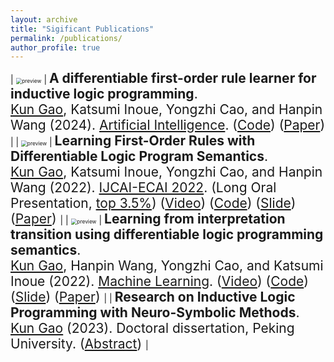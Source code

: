 ```yaml
---
layout: archive
title: "Sigificant Publications"
permalink: /publications/
author_profile: true
---
```


<!-- {% if site.author.googlescholar %}
  <div class="wordwrap">You can also find my articles on <a href="{{site.author.googlescholar}}">my Google Scholar profile</a>.</div>
{% endif %}

{% include base_path %}

{% for post in site.publications reversed %}
  {% include archive-single.html %}
{% endfor %} -->

<style>
table, td, th {
   border: none!important;
}
</style>
 
| <img src="/kun/images/head_gp.png" alt="preview" style="zoom:60%;" class="center"/> |  <span style="font-size:1.5em;"> **A differentiable first-order rule learner for inductive logic programming**.<br /><u>Kun Gao</u>, Katsumi Inoue, Yongzhi Cao, and Hanpin Wang (2024). [Artificial Intelligence](https://www.sciencedirect.com/journal/artificial-intelligence). ([Code](https://github.com/gaokun12/DFORL)) ([Paper](https://www.sciencedirect.com/science/article/pii/S0004370224000444)) </span>  | 
| <img src="/kun/images/paper2.png" alt="preview" style="zoom:60%;" class="center"/> | <span style="font-size:1.5em;"> **Learning First-Order Rules with Differentiable Logic Program Semantics**.<br /><u>Kun Gao</u>, Katsumi Inoue, Yongzhi Cao, and Hanpin Wang (2022). [IJCAI-ECAI 2022](https://ijcai-22.org/). (Long Oral Presentation, <u>top 3.5%</u>) ([Video](https://www.ijcai.org/proceedings/2022/video/417)) ([Code](https://github.com/gaokun12/DFORL)) ([Slide](/kun/slides/IJCAI_2022_DFOL.pdf)) ([Paper](https://www.ijcai.org/proceedings/2022/417)) </span>  | 
| <img src="/kun/images/pape1.png" alt="preview" style="zoom:60%;" class="center"/> | <span style="font-size:1.5em;">  **Learning from interpretation transition using differentiable logic programming semantics**.<br /><u>Kun Gao</u>, Hanpin Wang, Yongzhi Cao, and Katsumi Inoue (2022). [Machine Learning](https://link.springer.com/journal/10994). ([Video](https://www.youtube.com/watch?v=M_65WZBkLAQ&t=89s)) ([Code](https://github.com/gaokun12/D-LFIT)) ([Slide](/kun/slides/D_LFIT_IJCLR.pdf)) ([Paper](https://link.springer.com/article/10.1007/s10994-021-06058-8)) </span>  | 
|   <span style="font-size:1.5em;">  **Research on Inductive Logic Programming with Neuro-Symbolic Methods**.<br /><u>Kun Gao</u> (2023). Doctoral dissertation, Peking University. ([Abstract](/kun/files/thesis_english_ads.pdf)) </span>  | 

